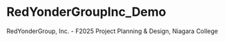 # RedYonderGroupInc_Demo
RedYonderGroup, Inc. - F2025 Project Planning &amp; Design, Niagara College
